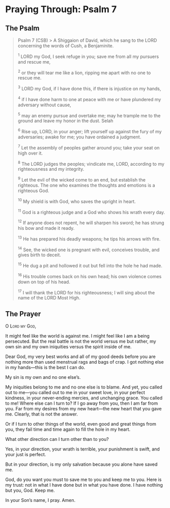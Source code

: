 # Praying Through: Psalm 7

## The Psalm

>Psalm 7 (CSB)  >
><sup></sup> A Shiggaion of David, which he sang to the LORD concerning the words of Cush, a Benjaminite. 
>
><sup>1</sup> LORD my God, I seek refuge in you; save me from all my pursuers and rescue me, 
>
><sup>2</sup> or they will tear me like a lion, ripping me apart with no one to rescue me. 
>
><sup>3</sup> LORD my God, if I have done this, if there is injustice on my hands, 
>
><sup>4</sup> if I have done harm to one at peace with me or have plundered my adversary without cause, 
>
><sup>5</sup> may an enemy pursue and overtake me; may he trample me to the ground and leave my honor in the dust. Selah 
>
><sup>6</sup> Rise up, LORD, in your anger; lift yourself up against the fury of my adversaries; awake for me; you have ordained a judgment. 
>
><sup>7</sup> Let the assembly of peoples gather around you; take your seat on high over it. 
>
><sup>8</sup> The LORD judges the peoples; vindicate me, LORD, according to my righteousness and my integrity. 
>
><sup>9</sup> Let the evil of the wicked come to an end, but establish the righteous. The one who examines the thoughts and emotions is a righteous God. 
>
><sup>10</sup> My shield is with God, who saves the upright in heart. 
>
><sup>11</sup> God is a righteous judge and a God who shows his wrath every day. 
>
><sup>12</sup> If anyone does not repent, he will sharpen his sword; he has strung his bow and made it ready. 
>
><sup>13</sup> He has prepared his deadly weapons; he tips his arrows with fire. 
>
><sup>14</sup> See, the wicked one is pregnant with evil, conceives trouble, and gives birth to deceit. 
>
><sup>15</sup> He dug a pit and hollowed it out but fell into the hole he had made. 
>
><sup>16</sup> His trouble comes back on his own head; his own violence comes down on top of his head. 
>
><sup>17</sup> I will thank the LORD for his righteousness; I will sing about the name of the LORD Most High.

## The Prayer

<div style="font-variant: small-caps;">
  O Lord my God,
</div>


It might feel like the world is against me. I might feel like I am a being persecuted. But the real battle is not the world versus me but rather, my own sin and my own iniquities versus the spirit inside of me.

Dear God, my very best works and all of my good deeds before you are nothing more than used menstrual rags and bags of crap. I got nothing else in my hands—this is the best I can do.

My sin is my own and no one else’s.

My iniquities belong to me and no one else is to blame.
And yet, you called out to me—you called out to me in your sweet love, in your perfect kindness, in your never-ending mercies, and unchanging grace. You called to me!
Where else can I turn to? If I go away from you, then I am far from you. Far from my desires from my new heart—the new heart that you gave me. Clearly, that is not the answer.

Or if I turn to other things of the world, even good and great things from you, they fail time and time again to fill the hole in my heart.

What other direction can I turn other than to you?

Yes, in your direction, your wrath is terrible, your punishment is swift, and your just is perfect.

But in your direction, is my only salvation because you alone have saved me.

God, do you want you must to save me to you and keep me to you. Here is my trust: not in what I have done but in what you have done.
I have nothing but you, God. Keep me.

In your Son’s name, I pray.
Amen.

